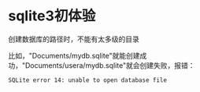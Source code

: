 # sqlite3初体验

创建数据库的路径时，不能有太多级的目录

比如，"Documents/mydb.sqlite"就能创建成功，"Documents/usera/mydb.sqlite"就会创建失败，报错：

```
SQLite error 14: unable to open database file
```

